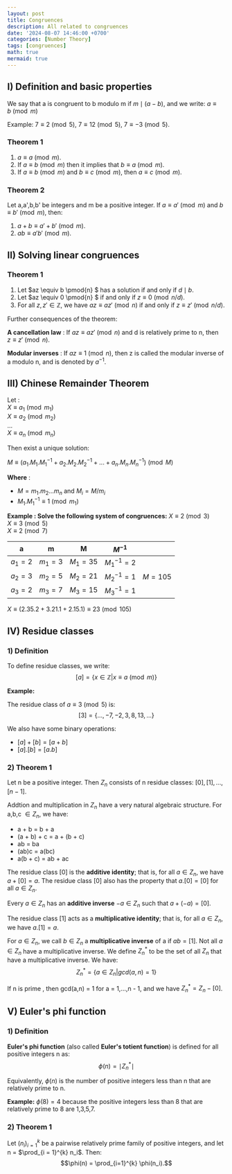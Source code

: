 ```yaml
---
layout: post
title: Congruences
description: All related to congruences
date: '2024-08-07 14:46:00 +0700'
categories: [Number Theory]
tags: [congruences]
math: true
mermaid: true
---
```



## I) Definition and basic properties ##

We say that a is congruent to b modulo m if $m \mid (a - b)$, and we write: $a \equiv b \pmod{m}$

Example: $7 \equiv 2 \pmod{5}$, $7 \equiv 12 \pmod{5}$, $7 \equiv -3 \pmod{5}$.

### Theorem 1 ###

1. $a \equiv a \pmod{m}$.
2. If $a \equiv b \pmod{m}$ then it implies that $b \equiv a \pmod{m}$.
3. If $a \equiv b \pmod{m}$ and $b \equiv c \pmod{m}$, then $a \equiv c \pmod{m}$.

### Theorem 2 ###

Let a,a',b,b' be integers and m be a positive integer. If $a \equiv a' \pmod{m}$ and $b \equiv b' \pmod{m}$, then:

1. $a+b \equiv a'+b' \pmod{m}$.
2. $ab \equiv a'b' \pmod{m}$.

## II) Solving linear congruences ##

### Theorem 1 ###

1. Let $az \equiv b \pmod{n} $ has a solution if and only if $d \mid b$.
2. Let $az \equiv 0 \pmod{n} $ if and only if $z \equiv 0 \pmod{n/d}$.
3. For all $z,z' \in \mathbb{Z}$, we have $az \equiv az' \pmod{n}$ if and only if $z \equiv z' \pmod{n/d}$.

Further consequences of the theorem:

**A cancellation law** : If  $az \equiv az' \pmod{n}$  and d is relatively prime to n, then  $z \equiv z' \pmod{n}$.

**Modular inverses** : If $az \equiv 1 \pmod{n}$, then z is called the modular inverse of a modulo n, and is denoted by $a^{-1}$.

## III) Chinese Remainder Theorem ##

Let : <br>
$X \equiv a_1 \pmod{m_1}$ <br>
$X \equiv a_2 \pmod{m_2}$ <br>
          ... <br>
$X \equiv a_n \pmod{m_n}$ <br>

Then exist a unique solution: <br>

$M \equiv (a_1.M_1.M_1^{-1} + a_2.M_2.M_2^{-1} + ... + a_n.M_n.M_n^{-1}) \pmod{M}$ <br>

**Where** :
- $M = m_1.m_2...m_n$ and $M_i = M/m_i$ 
- $M_1.M_1^{-1} \equiv 1 \pmod{m_1}$  

**Example : Solve the following system of congruences:**
$X \equiv 2 \pmod{3}$ <br>
$X \equiv 3 \pmod{5}$ <br>
$X \equiv 2 \pmod{7}$ <br>

 
 
|    a     |     m    |    M     |  $M^{-1}$ |          |
|----------|----------|----------|----------|----------|
| $a_1 = 2$| $m_1 = 3$| $M_1 = 35$| $M_1^{-1} = 2$|          |
| $a_2 = 3$| $m_2 = 5$| $M_2 = 21$| $M_2^{-1} = 1$|  $M = 105$ |
| $a_3 = 2$| $m_3 = 7$| $M_3 = 15$| $M_3^{-1} = 1$|          |

$X \equiv (2.35.2 + 3.21.1 + 2.15.1) \equiv 23 \pmod{105}$ <br>

## IV) Residue classes ##

### 1) Definition ###

To define residue classes, we write: <br>
$$ [a] = \{x \in \mathbb{Z} | x \equiv a \pmod{m} \} $$

**Example:** <br>

The residue class of $a \equiv 3 \pmod{5}$ is: $$[3] = \{...,-7,-2,3,8,13,...\}$$

We also have some binary operations: <br>
- $[a] + [b] = [a + b]$
- $[a].[b] = [a . b]$

### 2) Theorem 1 ###
Let n be a positive integer. Then $Z_n$ consists of n residue classes: $[0],[1],...,[n-1]$.

Addtion and multiplication in $Z_n$ have a very natural algebraic structure. For a,b,c $\in Z_n$, we have: <br>
- a + b = b + a
- (a + b) + c = a + (b + c)
- ab = ba
- (ab)c = a(bc)
- a(b + c) = ab + ac

The residue class $[0]$ is the **additive identity**; that is, for all $a \in Z_n$, we have $a + [0] = a$. The residue class $[0]$ also has the property that $a.[0] = [0]$ for all $a \in Z_n$. <br>

Every $a \in Z_n$ has an **additive inverse** $-a \in Z_n$ such that $a + (-a) = [0]$. <br>

The residue class $[1]$ acts as a **multiplicative identity**; that is, for all $a \in Z_n$, we have $a.[1] = a$. <br>

For $a \in Z_n$, we call $b \in Z_n$ a **multiplicative inverse** of a if $ab = [1]$. Not all $a \in Z_n$ have a multiplicative inverse. We define $Z_n^{*}$ to be the set of all $Z_n$ that have a multiplicative inverse.
We have: 
$$Z_n^{*} = \{a \in Z_n | gcd(a,n) = 1\}$$

If n is prime , then gcd(a,n) = 1 for a = 1,...,n - 1, and we have $Z_n^{*} = Z_n - {[0]}$.

## V) Euler's phi function ##

### 1) Definition ###

**Euler's phi function** (also called **Euler's totient function**) is defined for all positive integers n as: <br>
$$\phi(n) = \mid Z_n^{*}\mid$$

Equivalently, $\phi(n)$ is the number of positive integers less than n that are relatively prime to n. <br>

**Example:** $\phi(8) = 4$ because the positive integers less than 8 that are relatively prime to 8 are 1,3,5,7. <br>

### 2) Theorem 1 ###
Let $(n_i)_{i = 1}^{k}$ be a pairwise relatively prime family of positive integers, and let n = $\prod_{i = 1}^{k} n_i$. Then: <br>
$$\phi(n) = \prod_{i=1}^{k} \phi(n_i).$$






